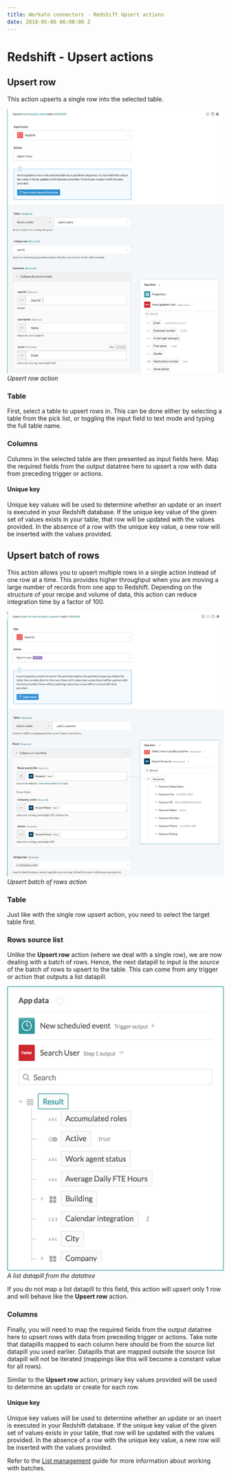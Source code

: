 ```yaml
---
title: Workato connectors - Redshift Upsert actions
date: 2018-05-06 06:00:00 Z
---
```


# Redshift - Upsert actions

## Upsert row
This action upserts a single row into the selected table.

![Upsert row action](/assets/images/redshift/upsert-row-action.png)
*Upsert row action*

### Table
First, select a table to upsert rows in. This can be done either by selecting a table from the pick list, or toggling the input field to text mode and typing the full table name.

### Columns
Columns in the selected table are then presented as input fields here. Map the required fields from the output datatree here to upsert a row with data from preceding trigger or actions.

#### Unique key
Unique key values will be used to determine whether an update or an insert is executed in your Redshift database. If the unique key value of the given set of values exists in your table, that row will be updated with the values provided. In the absence of a row with the unique key value, a new row will be inserted with the values provided.

## Upsert batch of rows
This action allows you to upsert multiple rows in a single action instead of one row at a time. This provides higher throughput when you are moving a large number of records from one app to Redshift. Depending on the structure of your recipe and volume of data, this action can reduce integration time by a factor of 100.

![Upsert batch of rows action](/assets/images/redshift/upsert-rows-batch-action.png)
*Upsert batch of rows action*

### Table
Just like with the single row upsert action, you need to select the target table first.

### Rows source list
Unlike the **Upsert row** action (where we deal with a single row), we are now dealing with a batch of rows. Hence, the next datapill to input is the *source* of the batch of rows to upsert to the table. This can come from any trigger or action that outputs a list datapill.

![A list datapill from the datatree](/assets/images/redshift/list_datapill_in_output_tree.png)
*A list datapill from the datatree*

If you do not map a list datapill to this field, this action will upsert only 1 row and will behave like the **Upsert row** action.

### Columns
Finally, you will need to map the required fields from the output datatree here to upsert rows with data from preceding trigger or actions. Take note that datapills mapped to each column here should be from the source list datapill you used earlier. Datapills that are mapped outside the source list datapill will not be iterated (mappings like this will become a constant value for all rows).

Similar to the **Upsert row** action, primary key values provided will be used to determine an update or create for each row.

#### Unique key
Unique key values will be used to determine whether an update or an insert is executed in your Redshift database. If the unique key value of the given set of values exists in your table, that row will be updated with the values provided. In the absence of a row with the unique key value, a new row will be inserted with the values provided.

Refer to the [List management](/features/list-management.md) guide for more information about working with batches.
